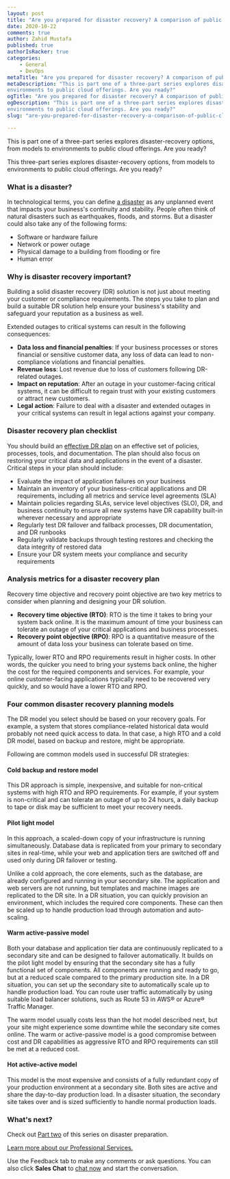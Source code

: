 ```yaml
---
layout: post
title: "Are you prepared for disaster recovery? A comparison of public cloud options&mdash;Part One"
date: 2020-10-22
comments: true
author: Zahid Mustafa
published: true
authorIsRacker: true
categories:
    - General
    - DevOps
metaTitle: "Are you prepared for disaster recovery? A comparison of public cloud options&mdash;Part One"
metaDescription: "This is part one of a three-part series explores disaster-recovery options, from models to
environments to public cloud offerings. Are you ready?"
ogTitle: "Are you prepared for disaster recovery? A comparison of public cloud options&mdash;Part One"
ogDescription: "This is part one of a three-part series explores disaster-recovery options, from models to
environments to public cloud offerings. Are you ready?"
slug: "are-you-prepared-for-disaster-recovery-a-comparison-of-public-cloud-options-part-one"

---
```


This is part one of a three-part series explores disaster-recovery options, from models to
environments to public cloud offerings. Are you ready?

<!--more-->

This three-part series explores disaster-recovery options, from models to environments to
public cloud offerings. Are you ready?

### What is a disaster?

In technological terms, you can define
[a disaster](https://www.fema.gov/media-library-data/1527613746699-fa31d9ade55988da1293192f1b18f4e3/CPG201Final20180525_508c.pdf)
as any unplanned event that impacts your business's continuity and stability. People often
think of natural disasters such as earthquakes, floods, and storms. But a disaster could
also take any of the following forms: 

- Software or hardware failure
- Network or power outage
- Physical damage to a building from flooding or fire
- Human error

### Why is disaster recovery important?

Building a solid disaster recovery (DR) solution is not just about meeting your customer
or compliance requirements. The steps you take to plan and build a suitable DR solution
help ensure your business's stability and safeguard your reputation as a business as well. 

Extended outages to critical systems can result in the following consequences: 
- **Data loss and financial penalties**: If your business processes or stores financial or
  sensitive customer data, any loss of data can lead to non-compliance violations and financial
  penalties. 
- **Revenue loss**: Lost revenue due to loss of customers following DR-related outages.
- **Impact on reputation**: After an outage in your customer-facing critical systems, it
  can be difficult to regain trust with your existing customers or attract new customers.
- **Legal action**: Failure to deal with a disaster and extended outages in your critical
  systems can result in legal actions against your company. 

### Disaster recovery plan checklist

You should build an [effective DR plan](https://www.ready.gov/business/implementation/IT)
on an effective set of policies, processes, tools, and documentation. The plan should also
focus on restoring your critical data and applications in the event of a disaster. Critical
steps in your plan should include: 

- Evaluate the impact of application failures on your business
- Maintain an inventory of your business-critical applications and DR requirements,
  including all metrics and service level agreements (SLA) 
- Maintain policies regarding SLAs, service level objectives (SLO), DR, and business
  continuity to ensure all new systems have DR capability built-in wherever necessary and
  appropriate 
- Regularly test DR failover and failback processes, DR documentation, and DR runbooks
- Regularly validate backups through testing restores and checking the data integrity of
  restored data
- Ensure your DR system meets your compliance and security requirements

### Analysis metrics for a disaster recovery plan

Recovery time objective and recovery point objective are two key metrics to consider when
planning and designing your DR solution. 

- **Recovery time objective (RTO)**: RTO is the time it takes to bring your system back
online. It is the maximum amount of time your business can tolerate an outage of your
critical applications and business processes. 
- **Recovery point objective (RPO)**: RPO is a quantitative measure of the amount of data
loss your business can tolerate based on time. 

Typically, lower RTO and RPO requirements result in higher costs. In other words, the
quicker you need to bring your systems back online, the higher the cost for the required
components and services. For example,  your online customer-facing applications typically
need to be recovered very quickly, and so would have a lower RTO and RPO. 

### Four common disaster recovery planning models

The DR model you select should be based on your recovery goals. For example, a system that
stores compliance-related historical data would probably not need quick access to data. In
that case, a high RTO and a cold DR model, based on backup and restore, might be appropriate. 

Following are common models used in successful DR strategies:

#### Cold backup and restore model

This DR approach is simple, inexpensive, and suitable for non-critical systems with high
RTO and RPO requirements. For example, if your system is non-critical and can tolerate an
outage of up to 24 hours, a daily backup to tape or disk may be sufficient to meet your
recovery needs. 

#### Pilot light model

In this approach, a scaled-down copy of your infrastructure is running simultaneously.
Database data is replicated from your primary to secondary sites in real-time, while your
web and application tiers are switched off and used only during DR failover or testing. 

Unlike a cold approach, the core elements, such as the database, are already configured and
running in your secondary site. The application and web servers are not running, but
templates and machine images are replicated to the DR site. In a DR situation, you can
quickly provision an environment, which includes the required core components. These can
then be scaled up to handle production load through automation and auto-scaling. 

#### Warm active-passive model

Both your database and application tier data are continuously replicated to a secondary
site and can be designed to failover automatically. It builds on the pilot light model by
ensuring that the secondary site has a fully functional set of components. All components
are running and ready to go, but at a reduced scale compared to the primary production site. 
In a DR situation, you can set up the secondary site to automatically scale up to handle
production load. You can route user traffic automatically by using suitable load balancer
solutions, such as Route 53 in AWS&reg; or Azure&reg; Traffic Manager. 

The warm model usually costs less than the hot model described next, but your site might
experience some downtime while the secondary site comes online. The warm or active-passive
model is a good compromise between cost and DR capabilities as aggressive RTO and RPO
requirements can still be met at a reduced cost. 

#### Hot active-active model

This model is the most expensive and consists of a fully redundant copy of your production
environment at a secondary site. Both sites are active and share the day-to-day production
load. In a disaster situation, the secondary site takes over and is sized sufficiently to
handle normal production loads. 

### What's next?

Check out [Part two](https://docs.rackspace.com/blog/are-you-prepared-for-disaster-recovery-a-comparison-of-public-cloud-options-part-two/)
of this series on disaster preparation.

<a class="cta red" id="cta" href="https://www.rackspace.com/professional-services">Learn more about our Professional Services.</a>

Use the Feedback tab to make any comments or ask questions. You can also click
**Sales Chat** to [chat now](https://www.rackspace.com/) and start the conversation.

